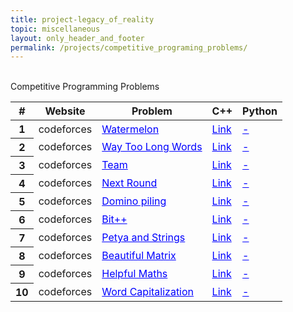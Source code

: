 ```yaml
---
title: project-legacy_of_reality
topic: miscellaneous
layout: only_header_and_footer
permalink: /projects/competitive_programing_problems/
---
```



<div class="section" id="about">
  <div class="container">
    <div class="section" id="about">
      <div class="container">
        <div class="card" data-aos="fade-up" data-aos-offset="10">
        <br>
        <div class="h1 text-center mb-4 title">
          Competitive Programming Problems
        </div>
        <table class="table">
          <thead>
            <tr>
              <th scope="col">#</th>
              <th scope="col">Website</th>
              <th scope="col">Problem</th>
              <th scope="col">C++</th>
              <th scope="col">Python</th>
            </tr>
          </thead>
          <tbody>
            <tr>
              <th scope="row">1</th>
              <td>codeforces</td>
              <td> <a href="https://codeforces.com/problemset/problem/4/A" style="color:#0000FF;">Watermelon</a></td>
              <td> <a href="https://github.com/Hugodovs/competitive_programming_problems/blob/main/codeforces/rating_800/1_4A_Watermelon.cpp" style="color:#0000FF;">Link</a></td>
              <td> <a href="" style="color:#0000FF;">-</a></td>
            </tr>
            <tr>
              <th scope="row">2</th>
              <td>codeforces</td>
              <td> <a href="https://codeforces.com/problemset/problem/71/A" style="color:#0000FF;">Way Too Long Words</a></td>
              <td> <a href="https://github.com/Hugodovs/competitive_programming_problems/blob/main/codeforces/rating_800/2_71A_WayTooLongWords.cpp" style="color:#0000FF;">Link</a></td>
              <td> <a href="" style="color:#0000FF;">-</a></td>
            </tr>
            <tr>
              <th scope="row">3</th>
              <td>codeforces</td>
              <td> <a href="https://codeforces.com/problemset/problem/231/A" style="color:#0000FF;">Team</a></td>
              <td> <a href="https://github.com/Hugodovs/competitive_programming_problems/blob/main/codeforces/rating_800/3_231A_Team.cpp" style="color:#0000FF;">Link</a></td>
              <td> <a href="" style="color:#0000FF;">-</a></td>
            </tr>
            <tr>
              <th scope="row">4</th>
              <td>codeforces</td>
              <td> <a href="https://codeforces.com/problemset/problem/158/A" style="color:#0000FF;">Next Round</a></td>
              <td> <a href="https://github.com/Hugodovs/competitive_programming_problems/blob/main/codeforces/rating_800/4_158A_NextRound.cpp" style="color:#0000FF;">Link</a></td>
              <td> <a href="" style="color:#0000FF;">-</a></td>
            </tr>
            <tr>
              <th scope="row">5</th>
              <td>codeforces</td>
              <td> <a href="https://codeforces.com/problemset/problem/50/A" style="color:#0000FF;">Domino piling</a></td>
              <td> <a href="https://github.com/Hugodovs/competitive_programming_problems/blob/main/codeforces/rating_800/5_50A_DominoPiling.cpp" style="color:#0000FF;">Link</a></td>
              <td> <a href="" style="color:#0000FF;">-</a></td>
            </tr>
            <tr>
              <th scope="row">6</th>
              <td>codeforces</td>
              <td> <a href="https://codeforces.com/problemset/problem/282/A" style="color:#0000FF;">Bit++</a></td>
              <td> <a href="https://github.com/Hugodovs/competitive_programming_problems/blob/main/codeforces/rating_800/6_282A_Bit%2B%2B.cpp" style="color:#0000FF;">Link</a></td>
              <td> <a href="" style="color:#0000FF;">-</a></td>
            </tr>
            <tr>
              <th scope="row">7</th>
              <td>codeforces</td>
              <td> <a href="https://codeforces.com/problemset/problem/112/A" style="color:#0000FF;">Petya and Strings </a></td>
              <td> <a href="https://github.com/Hugodovs/competitive_programming_problems/blob/main/codeforces/rating_800/7_112A_PetyaAndStrings.cpp" style="color:#0000FF;">Link</a></td>
              <td> <a href="" style="color:#0000FF;">-</a></td>
            </tr>
            <tr>
              <th scope="row">8</th>
              <td>codeforces</td>
              <td> <a href="https://codeforces.com/problemset/problem/263/A" style="color:#0000FF;">Beautiful Matrix</a></td>
              <td> <a href="https://github.com/Hugodovs/competitive_programming_problems/blob/main/codeforces/rating_800/8_263A_BeautifulMatrix.cpp" style="color:#0000FF;">Link</a></td>
              <td> <a href="" style="color:#0000FF;">-</a></td>
            </tr>
            <tr>
              <th scope="row">9</th>
              <td>codeforces</td>
              <td> <a href="https://codeforces.com/problemset/problem/339/A" style="color:#0000FF;">Helpful Maths</a></td>
              <td> <a href="https://github.com/Hugodovs/competitive_programming_problems/blob/main/codeforces/rating_800/9_339A_HelpfulMaths.cpp" style="color:#0000FF;">Link</a></td>
              <td> <a href="" style="color:#0000FF;">-</a></td>
            </tr>
            <tr>
              <th scope="row">10</th>
              <td>codeforces</td>
              <td> <a href="https://codeforces.com/problemset/problem/281/A" style="color:#0000FF;">Word Capitalization </a></td>
              <td> <a href="https://github.com/Hugodovs/competitive_programming_problems/blob/main/codeforces/rating_800/10_281A_WordCapitalization.cpp" style="color:#0000FF;">Link</a></td>
              <td> <a href="" style="color:#0000FF;">-</a></td>
            </tr>
          </tbody>
        </table>
      </div>
    </div>
  </div>
</div>

